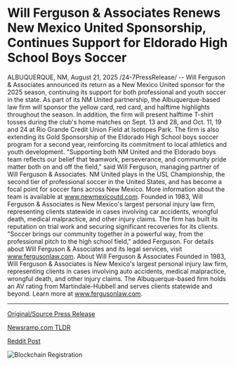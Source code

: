# Will Ferguson &amp; Associates Renews New Mexico United Sponsorship, Continues Support for Eldorado High School Boys Soccer

ALBUQUERQUE, NM, August 21, 2025 /24-7PressRelease/ -- Will Ferguson & Associates announced its return as a New Mexico United sponsor for the 2025 season, continuing its support for both professional and youth soccer in the state.  As part of its NM United partnership, the Albuquerque-based law firm will sponsor the yellow card, red card, and halftime highlights throughout the season. In addition, the firm will present halftime T-shirt tosses during the club's home matches on Sept. 13 and 28, and Oct. 11, 19 and 24 at Rio Grande Credit Union Field at Isotopes Park.  The firm is also extending its Gold Sponsorship of the Eldorado High School boys soccer program for a second year, reinforcing its commitment to local athletics and youth development.  "Supporting both NM United and the Eldorado boys team reflects our belief that teamwork, perseverance, and community pride matter both on and off the field," said Will Ferguson, managing partner of Will Ferguson & Associates.  NM United plays in the USL Championship, the second tier of professional soccer in the United States, and has become a focal point for soccer fans across New Mexico. More information about the team is available at www.newmexicoutd.com.  Founded in 1983, Will Ferguson & Associates is New Mexico's largest personal injury law firm, representing clients statewide in cases involving car accidents, wrongful death, medical malpractice, and other injury claims. The firm has built its reputation on trial work and securing significant recoveries for its clients.  "Soccer brings our community together in a powerful way, from the professional pitch to the high school field," added Ferguson.  For details about Will Ferguson & Associates and its legal services, visit www.fergusonlaw.com.  About Will Ferguson & Associates Founded in 1983, Will Ferguson & Associates is New Mexico's largest personal injury law firm, representing clients in cases involving auto accidents, medical malpractice, wrongful death, and other injury claims. The Albuquerque-based firm holds an AV rating from Martindale-Hubbell and serves clients statewide and beyond. Learn more at www.fergusonlaw.com. 

---

[Original/Source Press Release](https://www.24-7pressrelease.com/press-release/526069/will-ferguson-associates-renews-new-mexico-united-sponsorship-continues-support-for-eldorado-high-school-boys-soccer)
                    

[Newsramp.com TLDR](https://newsramp.com/curated-news/nm-law-firm-renews-soccer-sponsorship-for-united-and-youth-teams/dfdebbb5433927ab5892c294835c10ef) 

 



[Reddit Post](https://www.reddit.com/r/newsramp/comments/1mw4681/nm_law_firm_renews_soccer_sponsorship_for_united/) 



![Blockchain Registration](https://cdn.newsramp.app/24-7PressRelease/qrcode/258/21/barnUwRP.webp)